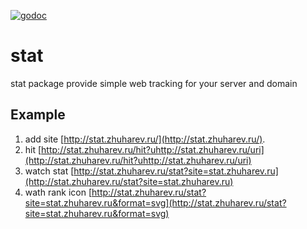 [![godoc](https://godoc.org/github.com/zhuharev/stat?status.svg)](https://godoc.org/github.com/zhuharev/stat)
# stat
stat package provide simple web tracking for your server and domain

## Example
1. add site [http://stat.zhuharev.ru/](http://stat.zhuharev.ru/).
2. hit [http://stat.zhuharev.ru/hit?uhttp://stat.zhuharev.ru/uri](http://stat.zhuharev.ru/hit?uhttp://stat.zhuharev.ru/uri)
3. watch stat [http://stat.zhuharev.ru/stat?site=stat.zhuharev.ru](http://stat.zhuharev.ru/stat?site=stat.zhuharev.ru)
4. wath rank icon [http://stat.zhuharev.ru/stat?site=stat.zhuharev.ru&format=svg](http://stat.zhuharev.ru/stat?site=stat.zhuharev.ru&format=svg)
